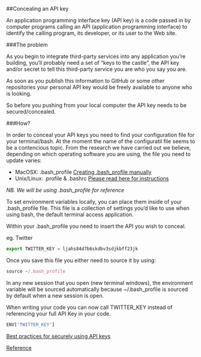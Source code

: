 ##Concealing an API key

An application programming interface key (API key) is a code passed in by computer programs calling an API (application programming interface) to identify the calling program, its developer, or its user to the Web site.


###The problem

As you begin to integrate third-party services into any application you’re building, you’ll probably need a set of “keys to the castle”, the API key and/or secret to tell this third-party service you are who you say you are.

As soon as you publish this information to GitHub or some other repositories your personal API key would be freely available to anyone who is looking.

So before you pushing from your local computer the API key needs to be secured/concealed.

###How?

In order to conceal your API keys you need to find your configuration file for your terminal/bash. At the moment the name of the configuratil file seems to be a contencious topic. From the research we have carried out we believe, depending on which operating software you are using, the file you need to update varies:

- MacOSX: .bash_profile
[Creating .bash_profile manually](http://redfinsolutions.com/blog/creating-bashprofile-your-mac)
- Unix/Linux: .profile & .bashrc
[Please read here for instructions](http://www.joshstaiger.org/archives/2005/07/bash_profile_vs.html)

*NB. We will be using .bash_profile for reference*

To set environment variables locally, you can place them inside of your .bash_profile file. This file is a collection of settings you’d like to use when using bash, the default terminal access application.

Within your .bash_profile you need to insert the API you wish to conceal.

eg. Twitter
```Javascript
export TWITTER_KEY = ljahs84d7b6skdbv3sdjkbff23jk
```

Once you save this file you either need to source it by using:

```Javascript
source ~/.bash_profile
```

In any new session that you open (new terminal windows), the environment variable will be sourced automatically because ~/.bash_profile is sourced by default when a new session is open.

When writing your code you can now call TWITTER_KEY instead of referencing your full API Key in your code.

```Javascript
ENV['TWITTER_KEY']
```
[Best practices for securely using API keys](https://developers.google.com/console/help/new/#apikeybestpractices)

[Reference](http://nycda.com/blog/using-environment-variables-to-safely-store-api-credentials/)
